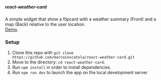 ##### react-weather-card

A simple widget that show a flipcard with a weather summary (Front) and a map (Back) relative to the user location.  
[Demo](https://react-weather-card.surge.sh/).

### Setup

1. Clone this repo with `git clone https://github.com/marcoinscatola/react-weather-card.git`
2. Move to the directory: `cd react-weather-card`.
3. Run `npm install` in order to install dependencies.
4. Run `npm run dev` to launch the app on the local development server
